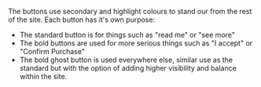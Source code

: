 The buttons use secondary and highlight colours to stand our from the rest of the site. Each button has it's own purpose:

- The standard button is for things such as "read me" or "see more"
- The bold buttons are used for more serious things such as "I accept" or "Confirm Purchase"
- The bold ghost button is used everywhere else, similar use as the standard but with the option of adding higher visibility and balance within the site.
